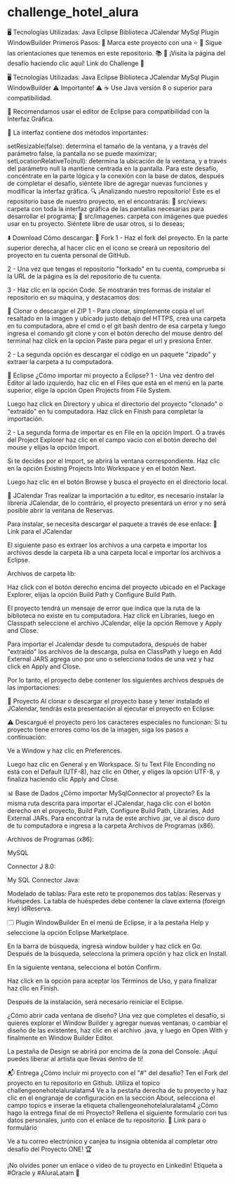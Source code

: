 # challenge_hotel_alura
🖥️ Tecnologías Utilizadas: Java Eclipse Biblioteca JCalendar MySql Plugin WindowBuilder
Primeros Pasos:
🔹 Marca este proyecto con una ⭐
🔹 Sigue las orientaciones que tenemos en este repositorio. 📚
🔹 ¡Visita la página del desafío haciendo clic aquí! Link do Challenge 📃

🖥️ Tecnologías Utilizadas:
Java
Eclipse
Biblioteca JCalendar
MySql
Plugin WindowBuilder
⚠️ Importante! ⚠️
☕ Use Java versión 8 o superior para compatibilidad.

📝 Recomendamos usar el editor de Eclipse para compatibilidad con la Interfaz Gráfica.

🎨 La interfaz contiene dos métodos importantes:

setResizable(false): determina el tamaño de la ventana, y a través del parámetro false, la pantalla no se puede maximizar;
setLocationRelativeTo(null): determina la ubicación de la ventana, y a través del parámetro null la mantiene centrada en la pantalla.
Para este desafío, concéntrate en la parte lógica y la conexión con la base de datos, después de completar el desafío, siéntete libre de agregar nuevas funciones y modificar la interfaz gráfica.
🔍 ¡Analizando nuestro repositorio!
Este es el repositorio base de nuestro proyecto, en el encontrarás:
🔹 src/views: carpeta con toda la interfaz gráfica de las pantallas necesarias para desarrollar el programa;
🔹 src/imagenes: carpeta con imágenes que puedes usar en tu proyecto. Siéntete libre de usar otros, si lo deseas;

⬇️ Download
Cómo descargar:
🔹 Fork
1 - Haz el fork del proyecto. En la parte superior derecha, al hacer clic en el icono se creará un repositorio del proyecto en tu cuenta personal de GitHub.



2 - Una vez que tengas el repositorio "forkado" en tu cuenta, comprueba si la URL de la página es la del repositorio de tu cuenta.



3 - Haz clic en la opción Code. Se mostrarán tres formas de instalar el repositorio en su máquina, y destacamos dos:




🔹 Clonar o descargar el ZIP
1 - Para clonar, simplemente copia el url resaltado en la imagen y ubicado justo debajo del HTTPS, crea una carpeta en tu computadora, abre el cmd o el git bash dentro de esa carpeta y luego ingresa el comando git clone y con el botón derecho del mouse dentro del terminal haz click en la opcion Paste para pegar el url y presiona Enter.



2 - La segunda opción es descargar el código en un paquete "zipado" y extraer la carpeta a tu computadora.


📝 Eclipse
¿Cómo importar mi proyecto a Eclipse?
1 - Una vez dentro del Editor al lado izquierdo, haz clic en el Files que está en el menú en la parte superior, elige la opción Open Projects from File System.



Luego haz click en Directory y ubica el directorio del proyecto "clonado" o "extraído" en tu computadora. Haz click en Finish para completar la importación.



2 - La segunda forma de importar es en File en la opción Import. O a través del Project Explorer haz clic en el campo vacío con el botón derecho del mouse y elijas la opción Import.





Si te decides por el Import, se abrirá la ventana correspondiente. Haz clic en la opción Existing Projects Into Workspace y en el botón Next.



Luego haz clic en el botón Browse y busca el proyecto en el directorio local.



📅 JCalendar
Tras realizar la importación a tu editor, es necesario instalar la librería JCalendar, de lo contrário, el proyecto presentará un error y no será posible abrir la ventana de Reservas.

Para instalar, se necesita descargar el paquete a través de ese enlace: 🔹 Link para el JCalendar



El siguiente paso es extraer los archivos a una carpeta e importar los archivos desde la carpeta lib a una carpeta local e importar los archivos a Eclipse.



Archivos de carpeta lib:



Haz click con el botón derecho encima del proyecto ubicado en el Package Explorer, elijas la opción Build Path y Configure Build Path.



El proyecto tendrá un mensaje de error que indica que la ruta de la biblioteca no existe en tu computadora. Haz click en Libraries, luego en Classpath seleccione el archivo JCalendar, elije la opción Remove y Apply and Close.



Para importar el Jcalendar desde tu computadora, después de haber "extraído" los archivos de la descarga, pulsa en ClassPath y luego en Add External JARS agrega uno por uno o selecciona todos de una vez y haz click en Apply and Close.



Por lo tanto, el proyecto debe contener los siguientes archivos después de las importaciones:



🚧 Proyecto
Al clonar o descargar el proyecto base y tener instalado el JCalendar, tendrás esta presentación al ejecutar el proyecto en Eclipse:


⚠️ Descargué el proyecto pero los caracteres especiales no funcionan:
Si tu proyecto tiene errores como los de la imagen, siga los pasos a continuación:



Ve a Window y haz clic en Preferences.



Luego haz clic en General y en Workspace. Si tu Text File Enconding no está con el Default (UTF-8), haz clic en Other, y eliges la opción UTF-8, y finaliza haciendo clic Apply and Close.



📊 Base de Dados
¿Cómo importar MySqlConnector al proyecto?
Es la misma ruta descrita para importar el JCalendar, haga clic con el botón derecho en el proyecto, Build Path, Configure Build Path, Libraries, Add External JARs. Para encontrar la ruta de este archivo .jar, ve al disco duro de tu computadora e ingresa a la carpeta Archivos de Programas (x86).

Archivos de Programas (x86):


MySQL


Connector J 8.0:


My SQL Connector Java:


Modelado de tablas:
Para este reto te proponemos dos tablas: Reservas y Huéspedes. La tabla de huéspedes debe contener la clave externa (foreign key) idReserva.



🗔 Plugin WindowBuilder
En el menú de Eclipse, ir a la pestaña Help y seleccione la opción Eclipse Marketplace.



En la barra de búsqueda, ingresa window builder y haz click en Go. Después de la búsqueda, selecciona la primera opción y haz click en Install.



En la siguiente ventana, selecciona el botón Confirm.



Haz click en la opción para aceptar los Términos de Uso, y para finalizar haz clic en Finish.



Después de la instalación, será necesario reiniciar el Eclipse.

¿Cómo abrir cada ventana de diseño?
Una vez que completes el desafío, si quieres explorar el Window Builder y agregar nuevas ventanas, o cambiar el diseño de las existentes, haz clic en el archivo .java, y luego en Open With y finalmente en Window Builder Editor.



La pestaña de Design se abrirá por encima de la zona del Console. ¡Aquí puedes liberar al artista que llevas dentro de ti!



📬 Entrega
¿Cómo incluir mi proyecto con el "#" del desafío?
Ten el Fork del proyecto en tu repositorio en Github.
Utiliza el topico challengeonehotelaluralatam4
Ve a la pestaña derecha de tu proyecto y haz clic en el engranaje de configuración en la sección About, selecciona el campo topics e inserae la etiqueta challengeonehotelaluralatam4
¿Cómo hago la entrega final de mi Proyecto?
Rellena el siguiente formulario con tus datos personales, junto con el enlace de tu repositorio. 🔹 Link para o formulário


Ve a tu correo electrónico y canjea tu insignia obtenida al completar otro desafío del Proyecto ONE! 🏆

¡No olvides poner un enlace o video de tu proyecto en Linkedin! Etiqueta a #Oracle y #AluraLatam 🏁
